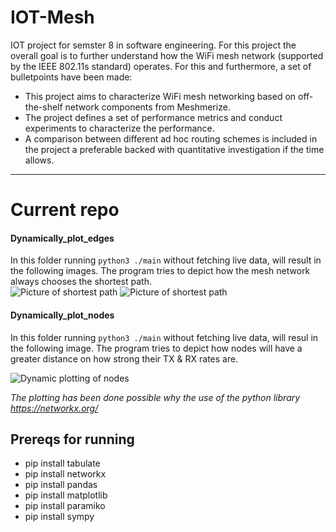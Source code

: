 # IOT-Mesh
IOT project for semster 8 in software engineering.
For this project the overall goal is to further understand how the WiFi mesh network (supported by the IEEE 802.11s standard) operates. For this and furthermore, a set of bulletpoints have been made: 
- This project aims to characterize WiFi mesh networking based on off-the-shelf network components from Meshmerize.
- The project defines a set of performance metrics and conduct experiments to characterize the performance.
- A comparison between different ad hoc routing schemes is included in the project a preferable backed with quantitative investigation if the time allows.

- - - -

# Current repo
#### Dynamically_plot_edges 

In this folder running `python3 ./main` without fetching live data, will result in the following images. The program tries to depict how the mesh network always chooses the shortest path.<br />
![Picture of shortest path](https://i.imgur.com/cgwZ9oH.png "Picture of shortest path")
![Picture of shortest path](https://i.imgur.com/xsKUtps.png "Picture of shortest path")

#### Dynamically_plot_nodes

In this folder running `python3 ./main` without fetching live data, will resul in the following image. The program tries to depict how nodes will have a greater distance on how strong their TX & RX rates are.<br />

![Dynamic plotting of nodes](https://i.imgur.com/F7nQ5GQ.png "Dynamic plotting of nodes")

_The plotting has been done possible why the use of the python library https://networkx.org/_

## Prereqs for running ##

- pip install tabulate
- pip install networkx
- pip install pandas
- pip install matplotlib
- pip install paramiko
- pip install sympy
